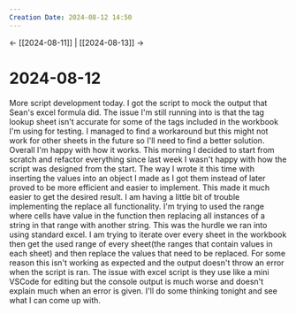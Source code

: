 ```yaml
---
Creation Date: 2024-08-12 14:50
---
```


<- [[2024-08-11]] | [[2024-08-13]]  ->

# 2024-08-12
More script development today. I got the script to mock the output that Sean's
excel formula did. The issue I'm still running into is that the tag lookup sheet
isn't accurate for some of the tags included in the workbook I'm using for
testing. I managed to find a workaround but this might not work for other sheets
in the future so I'll need to find a better solution. Overall I'm happy with how
it works. This morning I decided to start from scratch and refactor everything
since last week I wasn't happy with how the script was designed from the start.
The way I wrote it this time with inserting the values into an object I made as
I got them instead of later proved to be more efficient and easier to implement.
This made it much easier to get the desired result. I am having a little bit of
trouble implementing the replace all functionality. I'm trying to used the range
where cells have value in the function then replacing all instances of a string
in that range with another string. This was the hurdle we ran into using
standard excel. I am trying to iterate over every sheet in the workbook then get
the used range of every sheet(the ranges that contain values in each sheet) and
then replace the values that need to be replaced. For some reason this isn't
working as expected and the output doesn't throw an error when the script is
ran. The issue with excel script is they use like a mini VSCode for editing but
the console output is much worse and doesn't explain much when an error is
given. I'll do some thinking tonight and see what I can come up with.